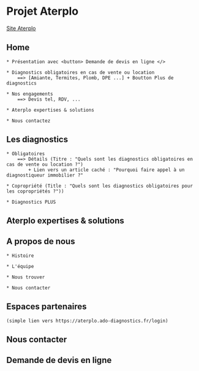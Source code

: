 # Projet Aterplo

[Site Aterplo](http://www.aterplo.fr)


## Home

    * Présentation avec <button> Demande de devis en ligne </>

    * Diagnostics obligatoires en cas de vente ou location 
        ==> [Amiante, Termites, Plomb, DPE ...] + Boutton Plus de diagnostics 

    * Nos engagements 
        ==> Devis tel, RDV, ...

    * Aterplo expertises & solutions

    * Nous contactez

## Les diagnostics
    * Obligatoires
        ==> Détails (Titre : "Quels sont les diagnostics obligatoires en cas de vente ou location ?")
            + Lien vers un article caché : "Pourquoi faire appel à un diagnostiqueur immobilier ?"

    * Copropriété (Title : "Quels sont les diagnostics obligatoires pour les copropriétés ?"))

    * Diagnostics PLUS 

## Aterplo expertises & solutions

## A propos de nous
    * Histoire

    * L'équipe

    * Nous trouver 

    * Nous contacter

## Espaces partenaires 
    (simple lien vers https://aterplo.ado-diagnostics.fr/login) 

## Nous contacter

## Demande de devis en ligne

